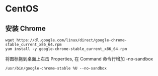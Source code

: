 # CentOS

## 安装 Chrome

```shell
wget https://dl.google.com/linux/direct/google-chrome-stable_current_x86_64.rpm
yum install -y google-chrome-stable_current_x86_64.rpm
```

将图标拖到桌面上右击 Properties, 在 Command 命令行增加 -no-sandbox

```shell
/usr/bin/google-chrome-stable %U --no-sandbox
```
